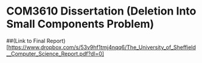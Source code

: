 # COM3610 Dissertation (Deletion Into Small Components Problem)

##(Link to Final Report)[https://www.dropbox.com/s/53v9hf1tmj4nqq6/The_University_of_Sheffield__Computer_Science_Report.pdf?dl=0]
